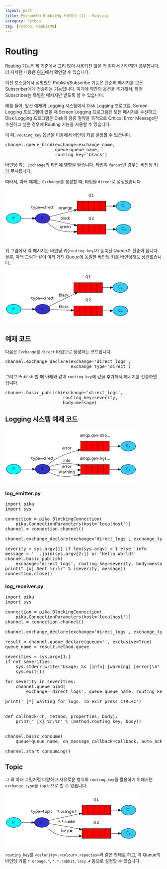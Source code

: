 ```yaml
---
layout: post
title: Python에서 RabbitMq 사용하기 (3) - Routing
category: Python
tag: [Python, RabbitMQ]
---
```


# Routing

Routing 기능은 제 기준에서 그리 많이 사용되진 않을 거 같아서 간단히만 공부합니다.
더 자세한 내용은 [여기](https://www.rabbitmq.com/tutorials/tutorial-four-python.html)에서 확인할 수 있습니다.

이전 포스팅에서 설명했던 Publish/Subscribe 기능은 단순히 메시지를 모든 Subscriber에게 전송하는 기능입니다. 
여기에 약간의 옵션을 추가해서, 특정 Subscriber는 특별한 메시지만 받도록 할 수 있습니다.

예를 들어, 앞선 예제의 Logging 시스템에서 Disk Logging 프로그램, Screen Logging 프로그램이 있을 때
Screen Logging 프로그램은 모든 메시지를 수신하고, Disk Logging 프로그램은 Disk의 용량 절약을 목적으로
Critical Error Message만 수신하고 싶은 경우에 Routing 기능을 사용할 수 있습니다.

이 때, `routing_key` 옵션을 이용해서 바인딩 키를 설정할 수 있습니다.

<pre class="prettyprint">
channel.queue_bind(exchange=exchange_name,
                   queue=queue_name,
                   routing_key='black')
</pre>

바인딩 키는 `Exchange`의 타입에 영향을 받습니다. 타입이 `fanout`인 경우는 바인딩 키가 무시됩니다. 

따라서, 아래 예제는 `Exchange`를 생성할 때, 타입을 `direct`로 설정했습니다.

![image](/assets/python/005.png)

위 그림에서 각 메시지는 바인딩 키(`routing key`)가 등록된 Queueㄹ 전송이 됩니다.
물론, 아래 그림과 같이 여러 개의 Queue에 동일한 바인딩 키를 바인딩해도 상관없습니다.

![image](/assets/python/006.png)

## 예제 코드

다음은 `Exchange`를 `direct` 타입으로 생성하는 코드입니다.

<pre class="prettyprint">
channel.exchange_declare(exchange='direct_logs',
                         exchange_type='direct')                 
</pre>

그리고 Publish 할 때 아래와 같이 `routing_key`에 값을 추가해서 메시지를 전송하면 됩니다.

<pre class="prettyprint">
channel.basic_publish(exchange='direct_logs',
                      routing_key=severity,
                      body=message)
</pre>

## Logging 시스템 예제 코드

![image](/assets/python/007.png)

### log_emitter.py

<pre class="prettyprint">
import pika
import sys

connection = pika.BlockingConnection(
    pika.ConnectionParameters(host='localhost'))
channel = connection.channel()

channel.exchange_declare(exchange='direct_logs', exchange_type='direct')

severity = sys.argv[1] if len(sys.argv) > 1 else 'info'
message = ' '.join(sys.argv[2:]) or 'Hello World!'
channel.basic_publish(
    exchange='direct_logs', routing_key=severity, body=message)
print(" [x] Sent %r:%r" % (severity, message))
connection.close()
</pre>

### log_receiver.py

<pre class="prettyprint">
import pika
import sys

connection = pika.BlockingConnection(
    pika.ConnectionParameters(host='localhost'))
channel = connection.channel()

channel.exchange_declare(exchange='direct_logs', exchange_type='direct')

result = channel.queue_declare(queue='', exclusive=True)
queue_name = result.method.queue

severities = sys.argv[1:]
if not severities:
    sys.stderr.write("Usage: %s [info] [warning] [error]\n" % sys.argv[0])
    sys.exit(1)

for severity in severities:
    channel.queue_bind(
        exchange='direct_logs', queue=queue_name, routing_key=severity)

print(' [*] Waiting for logs. To exit press CTRL+C')


def callback(ch, method, properties, body):
    print(" [x] %r:%r" % (method.routing_key, body))


channel.basic_consume(
    queue=queue_name, on_message_callback=callback, auto_ack=True)

channel.start_consuming()
</pre>

## Topic

그 외 아래 그림처럼 다양하고 자유로운 형식의 `routing_key`를 활용하기 위해서는 `exchange_type`을 `topic`으로 할 수 있습니다.

![image](/assets/python/008.png)

`routing_key`를 `<celerity>.<colour>.<species>`와 같은 형태로 하고, 각 Queue의 바인딩 키를 
`*.orange.*`,  `*.*.rabbit`, `lazy.#` 등으로 설정할 수 있습니다.